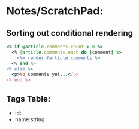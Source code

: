 # Notes/ScratchPad:

## Sorting out conditional rendering

```ruby
<% if @article.comments.count > 0 %>
  <% @article.comments.each do |comment| %>
    <%= render @article.comments %>
  <% end %>
<% else %>
  <p>No comments yet...</p>
<% end %>
```

## Tags Table:

- id:
- name:string
